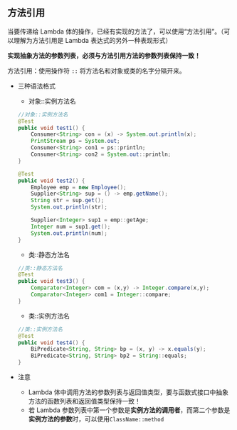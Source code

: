 ## 方法引用

当要传递给 Lambda 体的操作，已经有实现的方法了，可以使用“方法引用”。（可以理解为方法引用是 Lambda 表达式的另外一种表现形式）

**实现抽象方法的参数列表，必须与方法引用方法的参数列表保持一致！**

方法引用：使用操作符 `::` 将方法名和对象或类的名字分隔开来。

* 三种语法格式
	* 对象::实例方法名
	```java
	//对象::实例方法名
    @Test
    public void test1() {
        Consumer<String> con = (x) -> System.out.println(x);
        PrintStream ps = System.out;
        Consumer<String> con1 = ps::println;
        Consumer<String> con2 = System.out::println;
    }

    @Test
    public void test2() {
        Employee emp = new Employee();
        Supplier<String> sup = () -> emp.getName();
        String str = sup.get();
        System.out.println(str);

        Supplier<Integer> sup1 = emp::getAge;
        Integer num = sup1.get();
        System.out.println(num);
    }
	```
	* 类::静态方法名
	```java
	//类::静态方法名
    @Test
    public void test3() {
        Comparator<Integer> com = (x,y) -> Integer.compare(x,y);
        Comparator<Integer> com1 = Integer::compare;
    }
	```
	* 类::实例方法名
	```java
	//类::实例方法名
    @Test
    public void test4() {
        BiPredicate<String, String> bp = (x, y) -> x.equals(y);
        BiPredicate<String, String> bp2 = String::equals;
    }
	```

* 注意
	* Lambda 体中调用方法的参数列表与返回值类型，要与函数式接口中抽象方法的函数列表和返回值类型保持一致！
	* 若 Lambda 参数列表中第一个参数是**实例方法的调用者**，而第二个参数是**实例方法的参数**时，可以使用`ClassName::method`